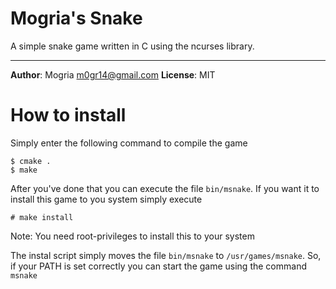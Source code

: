 # Mogria's Snake

A simple snake game written in C using the ncurses library.

***

**Author**:  Mogria <m0gr14@gmail.com>
**License**: MIT

# How to install

Simply enter the following command to compile the game

    $ cmake .
    $ make

After you've done that you can execute the file `bin/msnake`.
If you want it to install this game to you system simply execute

    # make install

Note: You need root-privileges to install this to your system

The instal script simply moves the file `bin/msnake` to `/usr/games/msnake`.
So, if your PATH is set correctly you can start the game using the command `msnake`

